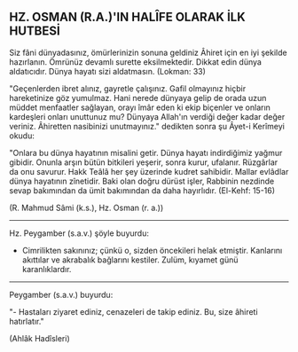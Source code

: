 ## HZ. OSMAN (R.A.)'IN HALÎFE OLARAK İLK HUTBESİ

Siz fâni dünyadasınız, ömürlerinizin sonuna geldiniz Âhiret için en iyi şekilde hazırlanın. Ömrünüz devamlı surette eksilmektedir. Dikkat edin dünya aldatıcıdır. Dünya hayatı sizi aldatmasın. (Lokman: 33)

"Geçenlerden ibret alınız, gayretle çalışınız. Gafil ol­mayınız hiçbir hareketinize göz yumulmaz. Hani nerede dünyaya gelip de orada uzun müddet menfaatler sağla­yan, orayı îmâr eden ki ekip biçenler ve onların kardeşle­ri onları unuttunuz mu? Dünyaya Allah'ın verdiği değer kadar değer veriniz. Âhiretten nasibinizi unutmayınız." dedikten sonra şu Âyet-i Kerîmeyi okudu:

"Onlara bu dünya hayatının misalini getir. Dünya ha­yatı indirdiğimiz yağmur gibidir. Onunla arşın bütün bit­kileri yeşerir, sonra kurur, ufalanır. Rüzgârlar da onu savurur. Hakk Teâlâ her şey üzerinde kudret sahibidir. Mallar evlâdlar dünya hayatının zînetidir. Baki olan doğ­ru dürüst işler, Rabbinin nezdinde sevap bakımından da ümit bakımından da daha hayırlıdır. (El-Kehf: 15-16)

(R. Mahmud Sâmi (k.s.), Hz. Osman (r. a.))

<hr>

Hz. Peygamber (s.a.v.) şöyle buyurdu:

- Cimrilikten sakınınız; çünkü o, sizden öncekileri helak etmiştir. Kanlarını akıttılar ve akrabalık bağlarını kestiler. Zulüm, kıyamet günü karanlıklardır.

<hr>

Peygamber (s.a.v.) buyurdu:

"- Hastaları ziyaret ediniz, cenazeleri de takip edi­niz. Bu, size âhireti hatırlatır."

(Ahlâk Hadîsleri)
